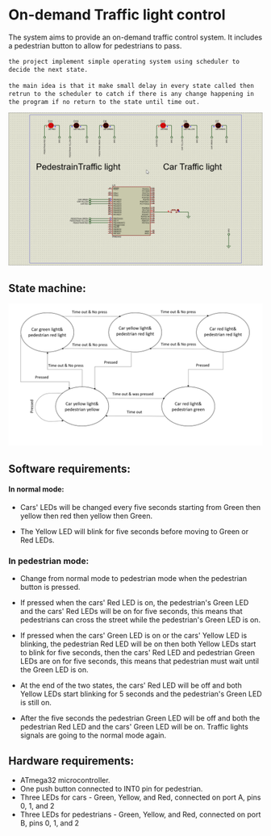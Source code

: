 # On-demand Traffic light control
The system aims to provide an on-demand traffic control system. It includes a pedestrian button to allow for pedestrians to pass.

    the project implement simple operating system using scheduler to decide the next state.

    the main idea is that it make small delay in every state called then retrun to the scheduler to catch if there is any change happening in the program if no return to the state until time out.  
![simulation](images&videos/simulation.gif)
## State machine: 
<!-- <h1 align="center">state machine</h1> -->

![state machine](images&videos/state_machine.png)

## Software requirements: 
#### In normal mode:

* Cars' LEDs will be changed every five seconds starting from Green then yellow then red then yellow then Green.

- The Yellow LED will blink for five seconds before moving to Green or Red LEDs.

### In pedestrian mode:

- Change from normal mode to pedestrian mode when the pedestrian button is pressed.

- If pressed when the cars' Red LED is on, the pedestrian's Green LED and the cars' Red LEDs will be on for five seconds, this means that pedestrians can cross the street while the pedestrian's Green LED is on.

- If pressed when the cars' Green LED is on or the cars' Yellow LED is blinking, the pedestrian Red LED will be on then both Yellow LEDs start to blink for five seconds, then the cars' Red LED and pedestrian Green LEDs are on for five seconds, this means that pedestrian must wait until the Green LED is on.

- At the end of the two states, the cars' Red LED will be off and both Yellow LEDs start blinking for 5 seconds and the pedestrian's Green LED is still on.

- After the five seconds the pedestrian Green LED will be off and both the pedestrian Red LED and the cars' Green LED will be on.
Traffic lights signals are going to the normal mode again.

## Hardware requirements:

* ATmega32 microcontroller.
* One push button connected to INT0 pin for pedestrian.
* Three LEDs for cars - Green, Yellow, and Red, connected on port A, pins 0, 1, and 2
* Three LEDs for pedestrians - Green, Yellow, and Red, connected on port B, pins 0, 1, and 2

